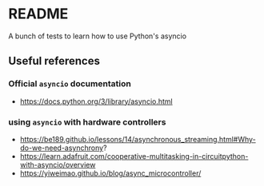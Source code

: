 # README

A bunch of tests to learn how to use Python's asyncio

## Useful references

### Official `asyncio` documentation

- https://docs.python.org/3/library/asyncio.html

### using `asyncio` with hardware controllers

- https://be189.github.io/lessons/14/asynchronous_streaming.html#Why-do-we-need-asynchrony?
- https://learn.adafruit.com/cooperative-multitasking-in-circuitpython-with-asyncio/overview
- https://yiweimao.github.io/blog/async_microcontroller/